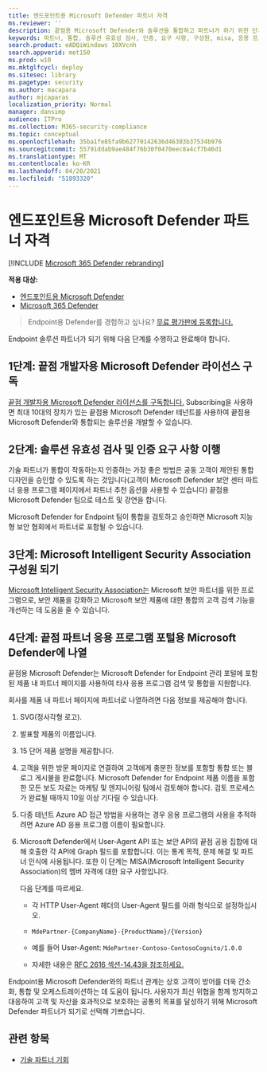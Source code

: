 ```yaml
---
title: 엔드포인트용 Microsoft Defender 파트너 자격
ms.reviewer: ''
description: 끝점용 Microsoft Defender와 솔루션을 통합하고 파트너가 하기 위한 단계 및 요구 사항에 대해 자세히 알아보십시오.
keywords: 파트너, 통합, 솔루션 유효성 검사, 인증, 요구 사항, 구성원, misa, 응용 프로그램 포털
search.product: eADQiWindows 10XVcnh
search.appverid: met150
ms.prod: w10
ms.mktglfcycl: deploy
ms.sitesec: library
ms.pagetype: security
ms.author: macapara
author: mjcaparas
localization_priority: Normal
manager: dansimp
audience: ITPro
ms.collection: M365-security-compliance
ms.topic: conceptual
ms.openlocfilehash: 35ba1fe85fa9b62770142636d46303b37534b976
ms.sourcegitcommit: 55791ddab9ae484f76b30f0470eec8a4cf7b46d1
ms.translationtype: MT
ms.contentlocale: ko-KR
ms.lasthandoff: 04/20/2021
ms.locfileid: "51893320"
---
```

# <a name="become-a-microsoft-defender-for-endpoint-partner"></a>엔드포인트용 Microsoft Defender 파트너 자격

[!INCLUDE [Microsoft 365 Defender rebranding](../../includes/microsoft-defender.md)]

**적용 대상:**
- [엔드포인트용 Microsoft Defender](https://go.microsoft.com/fwlink/?linkid=2154037)
- [Microsoft 365 Defender](https://go.microsoft.com/fwlink/?linkid=2118804)

> Endpoint용 Defender를 경험하고 싶나요? [무료 평가판에 등록합니다.](https://www.microsoft.com/microsoft-365/windows/microsoft-defender-atp?ocid=docs-wdatp-exposedapis-abovefoldlink)

Endpoint 솔루션 파트너가 되기 위해 다음 단계를 수행하고 완료해야 합니다.

## <a name="step-1-subscribe-to-a-microsoft-defender-for-endpoint-developer-license"></a>1단계: 끝점 개발자용 Microsoft Defender 라이선스 구독
[끝점 개발자용 Microsoft Defender 라이선스를 구독합니다.](https://winatpregistration-prd.trafficmanager.net/Developer/UserAgreement?Length=9) Subscribing을 사용하면 최대 10대의 장치가 있는 끝점용 Microsoft Defender 테넌트를 사용하여 끝점용 Microsoft Defender와 통합되는 솔루션을 개발할 수 있습니다. 

## <a name="step-2-fulfill-the-solution-validation-and-certification-requirements"></a>2단계: 솔루션 유효성 검사 및 인증 요구 사항 이행
기술 파트너가 통합이 작동하는지 인증하는 가장 좋은 방법은 공동 고객이 제안된 통합 디자인을 승인할 수 있도록 [](https://securitycenter.microsoft.com/interoperability/partners) 하는 것입니다(고객이 Microsoft Defender 보안 센터 파트너 응용 프로그램 페이지에서 파트너 추천 옵션을 사용할 수 있습니다) 끝점용 Microsoft Defender 팀으로 테스트 및 강연을 합니다. 

Microsoft Defender for Endpoint 팀이 통합을 검토하고 승인하면 Microsoft 지능형 보안 협회에서 파트너로 포함될 수 있습니다.

## <a name="step-3-become-a--microsoft-intelligent-security-association-member"></a>3단계: Microsoft Intelligent Security Association 구성원 되기
[Microsoft Intelligent Security Association는](https://www.microsoft.com/security/partnerships/intelligent-security-association) Microsoft 보안 파트너를 위한 프로그램으로, 보안 제품을 강화하고 Microsoft 보안 제품에 대한 통합의 고객 검색 기능을 개선하는 데 도움을 줄 수 있습니다.

## <a name="step-4-get-listed-in-the-microsoft-defender-for-endpoint-partner-application-portal"></a>4단계: 끝점 파트너 응용 프로그램 포털용 Microsoft Defender에 나열
끝점용 Microsoft Defender는 Microsoft Defender for Endpoint [](partner-applications.md) 관리 포털에 포함된 제품 내 파트너 페이지를 사용하여 타사 응용 프로그램 검색 및 통합을 지원합니다. 

회사를 제품 내 파트너 페이지에 파트너로 나열하려면 다음 정보를 제공해야 합니다.

1. SVG(정사각형 로고).
2. 발표할 제품의 이름입니다.
3. 15 단어 제품 설명을 제공합니다.
4. 고객을 위한 방문 페이지로 연결하여 고객에게 충분한 정보를 포함할 통합 또는 블로그 게시물을 완료합니다. Microsoft Defender for Endpoint 제품 이름을 포함한 모든 보도 자료는 마케팅 및 엔지니어링 팀에서 검토해야 합니다. 검토 프로세스가 완료될 때까지 10일 이상 기다릴 수 있습니다.
5.  다중 테넌트 Azure AD 접근 방법을 사용하는 경우 응용 프로그램의 사용을 추적하려면 Azure AD 응용 프로그램 이름이 필요합니다.
6. Microsoft Defender에서 User-Agent API 또는 보안 API의 끝점 공용 집합에 대해 호출한 각 API에 Graph 필드를 포함합니다. 이는 통계 목적, 문제 해결 및 파트너 인식에 사용됩니다. 또한 이 단계는 MISA(Microsoft Intelligent Security Association)의 멤버 자격에 대한 요구 사항입니다.

    다음 단계를 따르세요.
    
    - 각 HTTP User-Agent 헤더의 User-Agent 필드를 아래 형식으로 설정하십시오.

    - `MdePartner-{CompanyName}-{ProductName}/{Version}`
    
    - 예를 들어 User-Agent: `MdePartner-Contoso-ContosoCognito/1.0.0`
    
    - 자세한 내용은 [RFC 2616 섹션-14.43을 참조하세요.](https://tools.ietf.org/html/rfc2616#section-14.43)

Endpoint용 Microsoft Defender와의 파트너 관계는 상호 고객이 방어를 더욱 간소화, 통합 및 오케스트레이션하는 데 도움이 됩니다. 사용자가 최신 위협을 함께 방지하고 대응하여 고객 및 자산을 효과적으로 보호하는 공통의 목표를 달성하기 위해 Microsoft Defender 파트너가 되기로 선택해 기쁘습니다.

## <a name="related-topics"></a>관련 항목
- [기술 파트너 기회](partner-integration.md)
